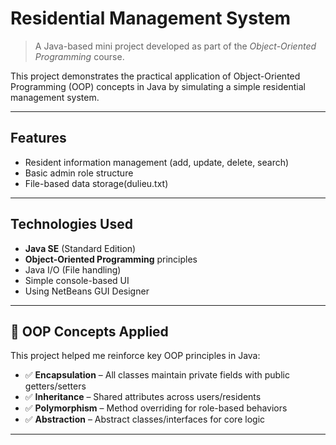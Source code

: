 # Residential Management System 

> A Java-based mini project developed as part of the *Object-Oriented Programming* course.

This project demonstrates the practical application of Object-Oriented Programming (OOP) concepts in Java by simulating a simple residential management system.

---

##  Features

-  Resident information management (add, update, delete, search)
-  Basic admin role structure
-  File-based data storage(dulieu.txt)

---

##  Technologies Used

- **Java SE** (Standard Edition)
- **Object-Oriented Programming** principles
- Java I/O (File handling)
- Simple console-based UI
- Using NetBeans GUI Designer
---

## 🧠 OOP Concepts Applied

This project helped me reinforce key OOP principles in Java:

- ✅ **Encapsulation** – All classes maintain private fields with public getters/setters
- ✅ **Inheritance** – Shared attributes across users/residents
- ✅ **Polymorphism** – Method overriding for role-based behaviors
- ✅ **Abstraction** – Abstract classes/interfaces for core logic

---
